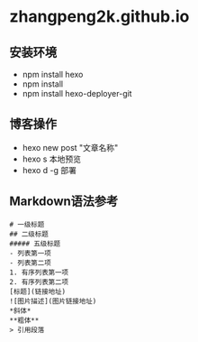 # zhangpeng2k.github.io


## 安装环境

- npm install hexo
- npm install
- npm install hexo-deployer-git

## 博客操作

- hexo new post "文章名称"
- hexo s 本地预览
- hexo d -g 部署

## Markdown语法参考
```
# 一级标题
## 二级标题
##### 五级标题
- 列表第一项
- 列表第二项
1. 有序列表第一项
2. 有序列表第二项
[标题](链接地址)
![图片描述](图片链接地址)
*斜体*
**粗体**
> 引用段落

```